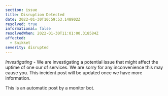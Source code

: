 ```yaml
---
section: issue
title: Disruption Detected
date: 2022-01-30T10:59:53.148902Z
resolved: true
informational: false
resolvedWhen: 2022-01-30T11:01:00.318584Z
affected:
  - Snikket
severity: disrupted
---
```

*Investigating* - We are investigating a potential issue that might affect the uptime of one our of services. We are sorry for any inconvenience this may cause you. This incident post will be updated once we have more information.

This is an automatic post by a monitor bot.
        